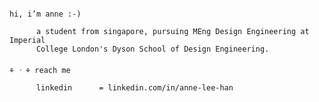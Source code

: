 ```

hi, i’m anne :-)
      
      a student from singapore, pursuing MEng Design Engineering at Imperial
      College London's Dyson School of Design Engineering.
     
⚘ ᠂ ⚘ reach me

      linkedin      = linkedin.com/in/anne-lee-han

```
<!---
friendlymustard/friendlymustard is a ✨ special ✨ repository because its `README.md` (this file) appears on your GitHub profile.
You can click the Preview link to take a look at your changes.
--->
